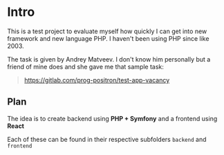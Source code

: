 # Intro

This is a test project to evaluate myself how quickly I can get into new framework and new language PHP.
I haven't been using PHP since like 2003.

The task is given by Andrey Matveev. I don't know him personally but a friend of mine does and she gave me that sample task:

> https://gitlab.com/prog-positron/test-app-vacancy

## Plan

The idea is to create backend using **PHP + Symfony** and a frontend using **React**

Each of these can be found in their respective subfolders `backend` and `frontend`